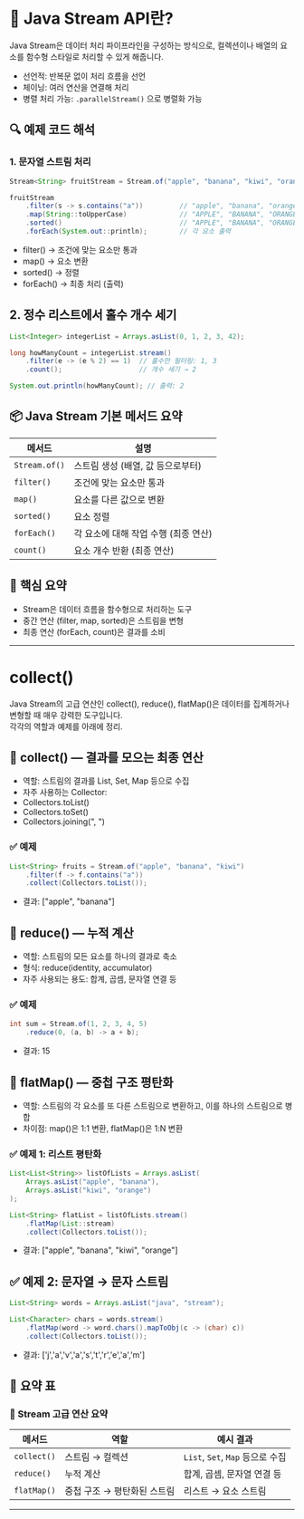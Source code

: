 # 🚀 Java Stream API란?
Java Stream은 데이터 처리 파이프라인을 구성하는 방식으로, 컬렉션이나 배열의 요소를 함수형 스타일로 처리할 수 있게 해줍니다.
- 선언적: 반복문 없이 처리 흐름을 선언
- 체이닝: 여러 연산을 연결해 처리
- 병렬 처리 가능: `.parallelStream()` 으로 병렬화 가능

## 🔍 예제 코드 해석
### 1. 문자열 스트림 처리
```java
Stream<String> fruitStream = Stream.of("apple", "banana", "kiwi", "orange");

fruitStream
    .filter(s -> s.contains("a"))         // "apple", "banana", "orange"
    .map(String::toUpperCase)             // "APPLE", "BANANA", "ORANGE"
    .sorted()                             // "APPLE", "BANANA", "ORANGE" (정렬됨)
    .forEach(System.out::println);        // 각 요소 출력

```

- filter() → 조건에 맞는 요소만 통과
- map() → 요소 변환
- sorted() → 정렬
- forEach() → 최종 처리 (출력)

## 2. 정수 리스트에서 홀수 개수 세기
```java
List<Integer> integerList = Arrays.asList(0, 1, 2, 3, 42);

long howManyCount = integerList.stream()
    .filter(e -> (e % 2) == 1)  // 홀수만 필터링: 1, 3
    .count();                   // 개수 세기 → 2

System.out.println(howManyCount); // 출력: 2
```


## 📦 Java Stream 기본 메서드 요약

| 메서드        | 설명                                      |
|---------------|-------------------------------------------|
| `Stream.of()` | 스트림 생성 (배열, 값 등으로부터)         |
| `filter()`    | 조건에 맞는 요소만 통과                   |
| `map()`       | 요소를 다른 값으로 변환                   |
| `sorted()`    | 요소 정렬                                 |
| `forEach()`   | 각 요소에 대해 작업 수행 (최종 연산)      |
| `count()`     | 요소 개수 반환 (최종 연산)                |

## 🧠 핵심 요약
- Stream은 데이터 흐름을 함수형으로 처리하는 도구
- 중간 연산 (filter, map, sorted)은 스트림을 변형
- 최종 연산 (forEach, count)은 결과를 소비

---

# collect()

Java Stream의 고급 연산인 collect(), reduce(), flatMap()은 데이터를 집계하거나 변형할 때 매우 강력한 도구입니다.  
각각의 역할과 예제를 아래에 정리.

## 🧲 collect() — 결과를 모으는 최종 연산
- 역할: 스트림의 결과를 List, Set, Map 등으로 수집
- 자주 사용하는 Collector:
- Collectors.toList()
- Collectors.toSet()
- Collectors.joining(", ")

### ✅ 예제
```java
List<String> fruits = Stream.of("apple", "banana", "kiwi")
    .filter(f -> f.contains("a"))
    .collect(Collectors.toList());
```

- 결과: ["apple", "banana"]

## 🧮 reduce() — 누적 계산
- 역할: 스트림의 모든 요소를 하나의 결과로 축소
- 형식: reduce(identity, accumulator)
- 자주 사용되는 용도: 합계, 곱셈, 문자열 연결 등
### ✅ 예제
```java
int sum = Stream.of(1, 2, 3, 4, 5)
    .reduce(0, (a, b) -> a + b);
```

- 결과: 15

## 🧹 flatMap() — 중첩 구조 평탄화
- 역할: 스트림의 각 요소를 또 다른 스트림으로 변환하고, 이를 하나의 스트림으로 병합
- 차이점: map()은 1:1 변환, flatMap()은 1:N 변환
### ✅ 예제 1: 리스트 평탄화
```java
List<List<String>> listOfLists = Arrays.asList(
    Arrays.asList("apple", "banana"),
    Arrays.asList("kiwi", "orange")
);

List<String> flatList = listOfLists.stream()
    .flatMap(List::stream)
    .collect(Collectors.toList());
```

- 결과: ["apple", "banana", "kiwi", "orange"]

## ✅ 예제 2: 문자열 → 문자 스트림
```java
List<String> words = Arrays.asList("java", "stream");

List<Character> chars = words.stream()
    .flatMap(word -> word.chars().mapToObj(c -> (char) c))
    .collect(Collectors.toList());
```

- 결과: ['j','a','v','a','s','t','r','e','a','m']

## 📌 요약 표
### 📌 Stream 고급 연산 요약

| 메서드      | 역할                          | 예시 결과                      |
|-------------|-------------------------------|--------------------------------|
| `collect()` | 스트림 → 컬렉션                | `List`, `Set`, `Map` 등으로 수집 |
| `reduce()`  | 누적 계산                      | 합계, 곱셈, 문자열 연결 등     |
| `flatMap()` | 중첩 구조 → 평탄화된 스트림     | 리스트 → 요소 스트림           |

---



